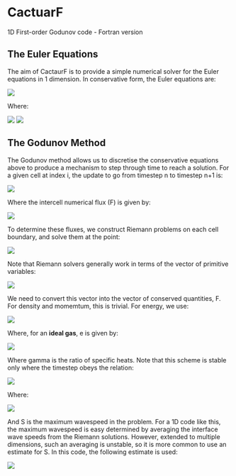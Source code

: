# CactuarF
1D First-order Godunov code - Fortran version

## The Euler Equations
The aim of CactaurF is to provide a simple numerical solver for the Euler equations in 1 dimension. In conservative form, the Euler equations are:

<img src="https://render.githubusercontent.com/render/math?math=\mathbf{U}_t %2B \mathbf{F}(\mathbf{U})_x = 0">

Where:

<img src="https://render.githubusercontent.com/render/math?math=\mathbf{U} = \begin{bmatrix}\rho\\\rho u\\E\end{bmatrix}">

<img src="https://render.githubusercontent.com/render/math?math=\mathbf{F} = \begin{bmatrix}\rho u\\\rho u^2 %2B p\\u(E%2Bp)\end{bmatrix}">

## The Godunov Method
The Godunov method allows us to discretise the conservative equations above to produce a mechanism to step through time to reach a solution. For a given cell at index i, the update to go from timestep n to timestep n+1 is:

<img src="https://render.githubusercontent.com/render/math?math=\mathbf{U}_i^{n%2B1} =  \frac{\Delta t}{\Delta x}  \left ( \mathbf{F}_{i-\frac{1}{2}} - \mathbf{F}_{i%2B\frac{1}{2}} \right )">

Where the intercell numerical flux (F) is given by:

<img src="https://render.githubusercontent.com/render/math?math=\mathbf{F}_{i%2B\frac{1}{2}} = \mathbf{F}(\mathbf{U}_{i%2B\frac{1}{2}}(0))">

To determine these fluxes, we construct Riemann problems on each cell boundary, and solve them at the point:

<img src="https://render.githubusercontent.com/render/math?math=S = \frac{x}{t} = 0">

Note that Riemann solvers generally work in terms of the vector of primitive variables:

<img src="https://render.githubusercontent.com/render/math?math=\mathbf{W} =  \begin{bmatrix}\rho\\u\\p\end{bmatrix}">

We need to convert this vector into the vector of conserved quantities, F. For density and momemtum, this is trivial. For energy, we use:

<img src="https://render.githubusercontent.com/render/math?math=E = \rho(\frac{1}{2}u^2 %2B e)">

Where, for an **ideal gas**, e is given by:

<img src="https://render.githubusercontent.com/render/math?math=e = \frac{p}{\rho(\gamma - 1)}">

Where gamma is the ratio of specific heats. Note that this scheme is stable only where the timestep obeys the relation:

<img src="https://render.githubusercontent.com/render/math?math=\Delta T = \frac{C_{cfl}\Delta x}{S^n_{max}}">

Where:

<img src="https://render.githubusercontent.com/render/math?math=0 < C_{cfl} \le 1">

And S is the maximum wavespeed in the problem. For a 1D code like this, the maximum wavespeed is easy determined by averaging the interface wave speeds from the Riemann solutions. However, extended to multiple dimensions, such an averaging is unstable, so it is more common to use an estimate for S. In this code, the following estimate is used:

<img src="https://render.githubusercontent.com/render/math?math=S^n_{\mathrm{max}} = \mathrm{max} \{|u^n_i| %2B a^n_i \}">
